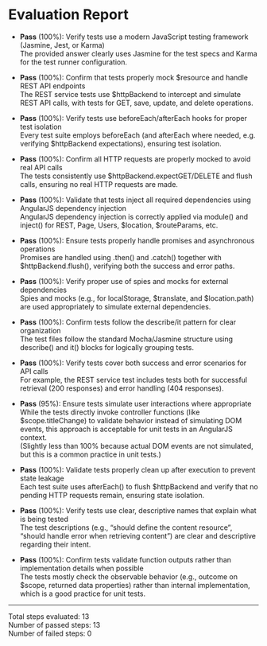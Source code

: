 # Evaluation Report

- **Pass** (100%): Verify tests use a modern JavaScript testing framework (Jasmine, Jest, or Karma)  
  The provided answer clearly uses Jasmine for the test specs and Karma for the test runner configuration.

- **Pass** (100%): Confirm that tests properly mock $resource and handle REST API endpoints  
  The REST service tests use $httpBackend to intercept and simulate REST API calls, with tests for GET, save, update, and delete operations.

- **Pass** (100%): Verify tests use beforeEach/afterEach hooks for proper test isolation  
  Every test suite employs beforeEach (and afterEach where needed, e.g. verifying $httpBackend expectations), ensuring test isolation.

- **Pass** (100%): Confirm all HTTP requests are properly mocked to avoid real API calls  
  The tests consistently use $httpBackend.expectGET/DELETE and flush calls, ensuring no real HTTP requests are made.

- **Pass** (100%): Validate that tests inject all required dependencies using AngularJS dependency injection  
  AngularJS dependency injection is correctly applied via module() and inject() for REST, Page, Users, $location, $routeParams, etc.

- **Pass** (100%): Ensure tests properly handle promises and asynchronous operations  
  Promises are handled using .then() and .catch() together with $httpBackend.flush(), verifying both the success and error paths.

- **Pass** (100%): Verify proper use of spies and mocks for external dependencies  
  Spies and mocks (e.g., for localStorage, $translate, and $location.path) are used appropriately to simulate external dependencies.

- **Pass** (100%): Confirm tests follow the describe/it pattern for clear organization  
  The test files follow the standard Mocha/Jasmine structure using describe() and it() blocks for logically grouping tests.

- **Pass** (100%): Verify tests cover both success and error scenarios for API calls  
  For example, the REST service test includes tests both for successful retrieval (200 responses) and error handling (404 responses).

- **Pass** (95%): Ensure tests simulate user interactions where appropriate  
  While the tests directly invoke controller functions (like $scope.titleChange) to validate behavior instead of simulating DOM events, this approach is acceptable for unit tests in an AngularJS context.  
  (Slightly less than 100% because actual DOM events are not simulated, but this is a common practice in unit tests.)

- **Pass** (100%): Validate tests properly clean up after execution to prevent state leakage  
  Each test suite uses afterEach() to flush $httpBackend and verify that no pending HTTP requests remain, ensuring state isolation.

- **Pass** (100%): Verify tests use clear, descriptive names that explain what is being tested  
  The test descriptions (e.g., “should define the content resource”, “should handle error when retrieving content”) are clear and descriptive regarding their intent.

- **Pass** (100%): Confirm tests validate function outputs rather than implementation details when possible  
  The tests mostly check the observable behavior (e.g., outcome on $scope, returned data properties) rather than internal implementation, which is a good practice for unit tests.

---

Total steps evaluated: 13  
Number of passed steps: 13  
Number of failed steps: 0